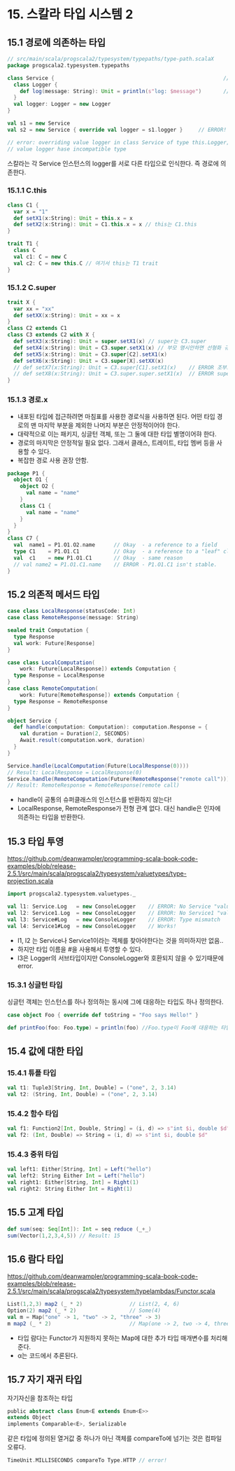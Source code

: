 # 15. 스칼라 타입 시스템 2

## 15.1 경로에 의존하는 타입

```scala
// src/main/scala/progscala2/typesystem/typepaths/type-path.scalaX
package progscala2.typesystem.typepaths

class Service {                                                      // <1>
  class Logger {
    def log(message: String): Unit = println(s"log: $message")       // <2>
  }
  val logger: Logger = new Logger
}

val s1 = new Service
val s2 = new Service { override val logger = s1.logger }     // ERROR!  <3>

// error: overriding value logger in class Service of type this.Logger;
// value logger hase incompatible type
```

스칼라는 각 Service 인스턴스의 logger를 서로 다른 타입으로 인식한다. 즉 경로에 의존한다.

### 15.1.1 C.this

```scala
class C1 {
  var x = "1"
  def setX1(x:String): Unit = this.x = x
  def setX2(x:String): Unit = C1.this.x = x // this는 C1.this
}

trait T1 {
  class C
  val c1: C = new C
  val c2: C = new this.C // 여기서 this는 T1 trait
}
```

### 15.1.2 C.super

```scala
trait X {
  var xx = "xx"
  def setXX(x:String): Unit = xx = x
}
class C2 extends C1
class C3 extends C2 with X {
  def setX3(x:String): Unit = super.setX1(x) // super는 C3.super
  def setX4(x:String): Unit = C3.super.setX1(x) // 부모 명시안하면 선형화 규칙에따라서 X가 super.
  def setX5(x:String): Unit = C3.super[C2].setX1(x)
  def setX6(x:String): Unit = C3.super[X].setXX(x)
  // def setX7(x:String): Unit = C3.super[C1].setX1(x)    // ERROR 조부모 타입 참조못함
  // def setX8(x:String): Unit = C3.super.super.setX1(x)  // ERROR super 연쇄 사용 불가
}
```

### 15.1.3 경로.x

- 내포된 타입에 접근하려면 마침표를 사용한 경로식을 사용하면 된다. 어떤 타입 경로의 맨 마지막 부분을 제외한 나머지 부분은 안정적이어야 한다.
- 대략적으로 이는 패키지, 싱글턴 객체, 또는 그 둘에 대한 타입 별명이어햐 한다.
- 경로의 마지막은 안정적일 필요 없다. 그래서 클래스, 트레이트, 타입 멤버 등을 사용할 수 있다.
- 복잡한 경로 사용 권장 안함.

```scala
package P1 {
  object O1 {
    object O2 {
      val name = "name"
    }
    class C1 {
      val name = "name"
    }
  }
}
class C7 {
  val  name1 = P1.O1.O2.name      // Okay  - a reference to a field
  type C1    = P1.O1.C1           // Okay  - a reference to a "leaf" class
  val  c1    = new P1.O1.C1       // Okay  - same reason
  // val name2 = P1.O1.C1.name    // ERROR - P1.O1.C1 isn't stable.
}
```



## 15.2 의존적 메서드 타입

```scala
case class LocalResponse(statusCode: Int)
case class RemoteResponse(message: String)

sealed trait Computation {
  type Response
  val work: Future[Response]
}

case class LocalComputation(
    work: Future[LocalResponse]) extends Computation {
  type Response = LocalResponse
}
case class RemoteComputation(
    work: Future[RemoteResponse]) extends Computation {
  type Response = RemoteResponse
}

object Service {
  def handle(computation: Computation): computation.Response = {
    val duration = Duration(2, SECONDS)
    Await.result(computation.work, duration)
  }
}

Service.handle(LocalComputation(Future(LocalResponse(0))))
// Result: LocalResponse = LocalResponse(0)
Service.handle(RemoteComputation(Future(RemoteResponse("remote call"))))
// Result: RemoteResponse = RemoteResponse(remote call)
```

- handle이 공통의 슈퍼클래스의 인스턴스를 반환하지 않는다! 
- LocalResponse, RemoteResponse가 전형 관계 없다. 대신 handle은 인자에 의존하는 타입을 반환한다.



## 15.3 타입 투영

https://github.com/deanwampler/programming-scala-book-code-examples/blob/release-2.5.1/src/main/scala/progscala2/typesystem/valuetypes/type-projection.scala

```scala
import progscala2.typesystem.valuetypes._

val l1: Service.Log   = new ConsoleLogger    // ERROR: No Service "value"
val l2: Service1.Log  = new ConsoleLogger    // ERROR: No Service1 "value"
val l3: Service#Log   = new ConsoleLogger    // ERROR: Type mismatch
val l4: Service1#Log  = new ConsoleLogger    // Works!
```

- l1, l2 는 Service나 Service1이라는 객체를 찾아야한다는 것을 의미하지만 없음..
- 하지만 타입 이름을 #을 사용해서 투영할 수 있다.
- l3은 Logger의 서브타입이지만 ConsoleLogger와 호환되지 않을 수 있기때문에 error.

### 15.3.1 싱글턴 타입

싱글턴 객체는 인스턴스를 하나 정의하는 동시에 그에 대응하는 타입도 하나 정의한다.

```scala
case object Foo { override def toString = "Foo says Hello!" }

def printFoo(foo: Foo.type) = println(foo) //Foo.type이 Foo에 대응하는 타입!
```



## 15.4 값에 대한 타입

### 15.4.1 튜플 타입

```scala
val t1: Tuple3[String, Int, Double] = ("one", 2, 3.14)
val t2: (String, Int, Double) = ("one", 2, 3.14)
```

### 15.4.2 함수 타입

```scala
val f1: Function2[Int, Double, String] = (i, d) => s"int $i, double $d"
val f2: (Int, Double) => String = (i, d) => s"int $i, double $d"
```

### 15.4.3  중위 타입

```scala
val left1: Either[String, Int] = Left("hello")
val left2: String Either Int = Left("hello")
val right1: Either[String, Int] = Right(1)
val right2: String Either Int = Right(1)
```



## 15.5 고계 타입

```scala
def sum(seq: Seq[Int]): Int = seq reduce (_+_)
sum(Vector(1,2,3,4,5)) // Result: 15
```



## 15.6 람다 타입

https://github.com/deanwampler/programming-scala-book-code-examples/blob/release-2.5.1/src/main/scala/progscala2/typesystem/typelambdas/Functor.scala

```scala
List(1,2,3) map2 (_ * 2)               // List(2, 4, 6)
Option(2) map2 (_ * 2)                 // Some(4)
val m = Map("one" -> 1, "two" -> 2, "three" -> 3)
m map2 (_ * 2)                         // Map(one -> 2, two -> 4, three -> 6)
```

- 타입 람다는 Functor가 지원하지 못하는 Map에 대한 추가 타입 매개변수를 처리해준다.
- α는 코드에서 추론된다.



## 15.7 자기 재귀 타입

자기자신을 참조하는 타입

```scala
public abstract class Enum<E extends Enum<E>>
extends Object
implements Comparable<E>, Serializable
```

같은 타입에 정의된 열거값 중 하나가 아닌 객체를 compareTo에 넘기는 것은 컴파일 오류다.

```scala
TimeUnit.MILLISECONDS compareTo Type.HTTP // error!
```

